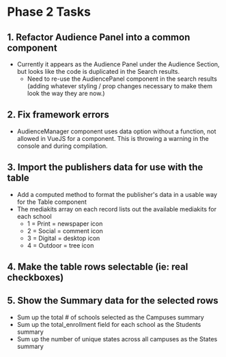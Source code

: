 # Phase 2 Tasks

## 1. Refactor Audience Panel into a common component
 * Currently it appears as the Audience Panel under the Audience Section, but looks like the code is duplicated in the Search results.
   * Need to re-use the AudiencePanel component in the search results (adding whatever styling / prop changes necessary to make them look the way they are now.)

## 2. Fix framework errors
 * AudienceManager component uses data option without a function, not allowed in VueJS for a component. This is throwing a warning in the console and during compilation.
  
## 3. Import the publishers data for use with the table
 * Add a computed method to format the publisher's data in a usable way for the Table component
 * The mediakits array on each record lists out the available mediakits for each school
   * 1 = Print = newspaper icon
   * 2 = Social = comment icon
   * 3 = Digital = desktop icon
   * 4 = Outdoor = tree icon
   
## 4. Make the table rows selectable (ie: real checkboxes)

## 5. Show the Summary data for the selected rows
  * Sum up the total # of schools selected as the Campuses summary
  * Sum up the total_enrollment field for each school as the Students summary
  * Sum up the number of unique states across all campuses as the States summary
